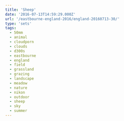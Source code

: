 ```yaml
---
title: 'Sheep'
date: '2016-07-13T14:59:29.000Z'
url: '/eastbourne-england-2016/england-20160713-30/'
type: 'sets'
tags:
  - 50mm
  - animal
  - cloudporn
  - clouds
  - d300s
  - eastbourne
  - england
  - field
  - grassland
  - grazing
  - landscape
  - meadow
  - nature
  - nikon
  - outdoor
  - sheep
  - sky
  - summer
---
```

